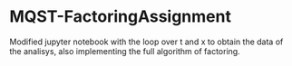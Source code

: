 # MQST-FactoringAssignment

Modified jupyter notebook with the loop over t and x to obtain the data of the analisys, also implementing the full algorithm of factoring.
